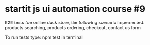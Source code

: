 # startit js ui automation course #9
E2E tests foe online duck store, the following scenario impemented:
products searching,
products ordering,
checkout,
confact us form 

To run tests type: npm test in terminal


